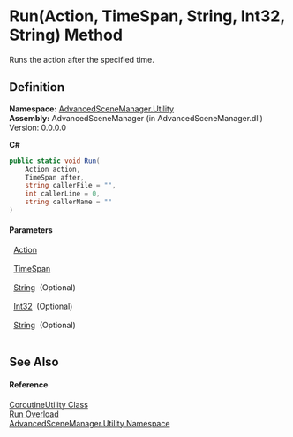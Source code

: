 # Run(Action, TimeSpan, String, Int32, String) Method


Runs the action after the specified time.



## Definition
**Namespace:** <a href="N_AdvancedSceneManager_Utility.md">AdvancedSceneManager.Utility</a>  
**Assembly:** AdvancedSceneManager (in AdvancedSceneManager.dll) Version: 0.0.0.0

**C#**
``` C#
public static void Run(
	Action action,
	TimeSpan after,
	string callerFile = "",
	int callerLine = 0,
	string callerName = ""
)
```



#### Parameters
<dl><dt>  <a href="https://learn.microsoft.com/dotnet/api/system.action" target="_blank" rel="noopener noreferrer">Action</a></dt><dd> </dd><dt>  <a href="https://learn.microsoft.com/dotnet/api/system.timespan" target="_blank" rel="noopener noreferrer">TimeSpan</a></dt><dd> </dd><dt>  <a href="https://learn.microsoft.com/dotnet/api/system.string" target="_blank" rel="noopener noreferrer">String</a>  (Optional)</dt><dd> </dd><dt>  <a href="https://learn.microsoft.com/dotnet/api/system.int32" target="_blank" rel="noopener noreferrer">Int32</a>  (Optional)</dt><dd> </dd><dt>  <a href="https://learn.microsoft.com/dotnet/api/system.string" target="_blank" rel="noopener noreferrer">String</a>  (Optional)</dt><dd> </dd></dl>

## See Also


#### Reference
<a href="T_AdvancedSceneManager_Utility_CoroutineUtility.md">CoroutineUtility Class</a>  
<a href="Overload_AdvancedSceneManager_Utility_CoroutineUtility_Run.md">Run Overload</a>  
<a href="N_AdvancedSceneManager_Utility.md">AdvancedSceneManager.Utility Namespace</a>  
